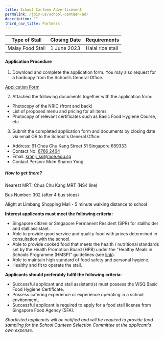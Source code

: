 ```yaml
---
title: School Canteen Advertisement
permalink: /join-us/school-canteen-ad/
description: ""
third_nav_title: Partners
---
```

| Type of Stall | Closing Date | Requirements |
| -------- | -------- | -------- |
| Malay Food Stall | 1 June 2023 | Halal rice stall |

#### Application Procedure

1. Download and complete the application form. You may also request for a hardcopy from the School’s General Office.

[Application Form](/files/canteen%20application%20form%20bf7%20(2018).pdf)

2. Attached the following documents together with the application form:
* Photocopy of the NRIC (front and back)
* List of proposed menu and pricing for all items
* Photocopy of relevant certificates such as Basic Food Hygiene Course, etc

3. Submit the completed application form and documents by closing date via email OR to the School's General Office.

* Address: 61 Choa Chu Kang Street 51 Singapore 689333
* Contact No: [6766 2464](tel:+6567662464)
* Email: [kranji_ss@moe.edu.sg](mailto:kranji_ss@moe.edu.sg)
* Contact Person: Mdm Sharon Yong

##### How to get there?

Nearest MRT: Chua Chu Kang MRT (NS4 line)

Bus Number: 302 (after 4 bus stops)

Alight at Limbang Shopping Mall - 5 minute walking distance to school

**Interest applicants must meet the following criteria:**
* Singapore citizen or Singapore Permanent Resident (SPR) for stallholder and stall assistant.
* Able to provide good service and quality food with prices determined in consultation with the school.
* Able to provide cooked food that meets the health / nutritional standards set by the Health Promotion Board (HPB) under the "Healthy Meals in Schools Programme (HMSP)" guidelines (see [link](https://www.hpb.gov.sg/schools/school-programmes/healthy-meals-in-schools-programme)).
* Able to maintain high standard of food safety and personal hygiene.
* Healthy and fit to operate the stall.

**Applicants should preferably fulfil the following criteria:**
* Successful applicant and stall assistant(s) must possess the WSQ Basic Food Hygiene Certificate.
* Possess catering experience or experience operating in a school environment.
* Successful applicant is required to apply for a food stall license from Singapore Food Agency (SFA). 

*Shortlisted applicants will be notified and will be required to provide food sampling for the School Canteen Selection Committee at the applicant's own expense.*